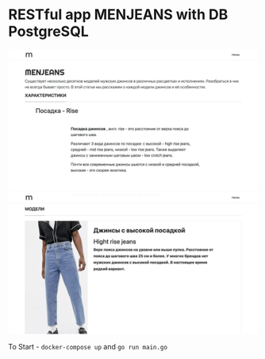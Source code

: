 # RESTful app MENJEANS with DB PostgreSQL

![Alt text](prew/one.png?raw=true "Title")
![Alt text](prew/two.png?raw=true "Title")

To Start - `docker-compose up` and `go run main.go`